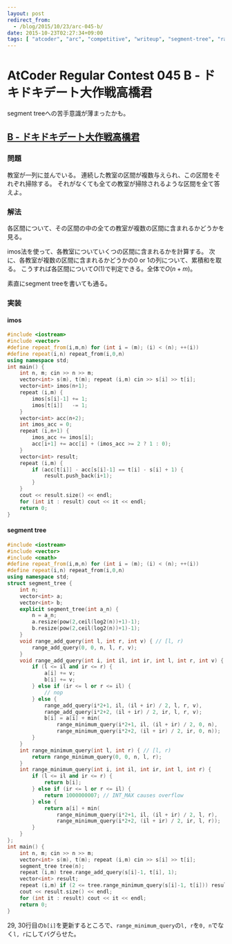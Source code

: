 ```yaml
---
layout: post
redirect_from:
  - /blog/2015/10/23/arc-045-b/
date: 2015-10-23T02:27:34+09:00
tags: [ "atcoder", "arc", "competitive", "writeup", "segment-tree", "range-add-query", "range-minimum-query", "imos", "cumulative-sum" ]
---
```


# AtCoder Regular Contest 045 B - ドキドキデート大作戦高橋君

segment treeへの苦手意識が薄まったかも。

<!-- more -->

## [B - ドキドキデート大作戦高橋君](https://beta.atcoder.jp/contests/arc045/tasks/arc045_b)

### 問題

教室が一列に並んでいる。
連続した教室の区間が複数与えられ、この区間をそれぞれ掃除する。
それがなくても全ての教室が掃除されるような区間を全て答えよ。

### 解法

各区間について、その区間の中の全ての教室が複数の区間に含まれるかどうかを見る。

imos法を使って、各教室についていくつの区間に含まれるかを計算する。
次に、各教室が複数の区間に含まれるかどうかの$0$ or $1$の列について、累積和を取る。
こうすれば各区間について$O(1)$で判定できる。全体で$O(n + m)$。

素直にsegment treeを書いても通る。

### 実装

#### imos

``` c++
#include <iostream>
#include <vector>
#define repeat_from(i,m,n) for (int i = (m); (i) < (n); ++(i))
#define repeat(i,n) repeat_from(i,0,n)
using namespace std;
int main() {
    int n, m; cin >> n >> m;
    vector<int> s(m), t(m); repeat (i,m) cin >> s[i] >> t[i];
    vector<int> imos(n+1);
    repeat (i,m) {
        imos[s[i]-1] += 1;
        imos[t[i]]   -= 1;
    }
    vector<int> acc(n+2);
    int imos_acc = 0;
    repeat (i,n+1) {
        imos_acc += imos[i];
        acc[i+1] += acc[i] + (imos_acc >= 2 ? 1 : 0);
    }
    vector<int> result;
    repeat (i,m) {
        if (acc[t[i]] - acc[s[i]-1] == t[i] - s[i] + 1) {
            result.push_back(i+1);
        }
    }
    cout << result.size() << endl;
    for (int it : result) cout << it << endl;
    return 0;
}
```

#### segment tree

``` c++
#include <iostream>
#include <vector>
#include <cmath>
#define repeat_from(i,m,n) for (int i = (m); (i) < (n); ++(i))
#define repeat(i,n) repeat_from(i,0,n)
using namespace std;
struct segment_tree {
    int n;
    vector<int> a;
    vector<int> b;
    explicit segment_tree(int a_n) {
        n = a_n;
        a.resize(pow(2,ceil(log2(n))+1)-1);
        b.resize(pow(2,ceil(log2(n))+1)-1);
    }
    void range_add_query(int l, int r, int v) { // [l, r)
        range_add_query(0, 0, n, l, r, v);
    }
    void range_add_query(int i, int il, int ir, int l, int r, int v) {
        if (l <= il and ir <= r) {
            a[i] += v;
            b[i] += v;
        } else if (ir <= l or r <= il) {
            // nop
        } else {
            range_add_query(i*2+1, il, (il + ir) / 2, l, r, v),
            range_add_query(i*2+2, (il + ir) / 2, ir, l, r, v);
            b[i] = a[i] + min(
                range_minimum_query(i*2+1, il, (il + ir) / 2, 0, n),
                range_minimum_query(i*2+2, (il + ir) / 2, ir, 0, n));
        }
    }
    int range_minimum_query(int l, int r) { // [l, r)
        return range_minimum_query(0, 0, n, l, r);
    }
    int range_minimum_query(int i, int il, int ir, int l, int r) {
        if (l <= il and ir <= r) {
            return b[i];
        } else if (ir <= l or r <= il) {
            return 1000000007; // INT_MAX causes overflow
        } else {
            return a[i] + min(
                range_minimum_query(i*2+1, il, (il + ir) / 2, l, r),
                range_minimum_query(i*2+2, (il + ir) / 2, ir, l, r));
        }
    }
};
int main() {
    int n, m; cin >> n >> m;
    vector<int> s(m), t(m); repeat (i,m) cin >> s[i] >> t[i];
    segment_tree tree(n);
    repeat (i,m) tree.range_add_query(s[i]-1, t[i], 1);
    vector<int> result;
    repeat (i,m) if (2 <= tree.range_minimum_query(s[i]-1, t[i])) result.push_back(i+1);
    cout << result.size() << endl;
    for (int it : result) cout << it << endl;
    return 0;
}
```

29, 30行目の`b[i]`を更新するところで、`range_minimum_query`の`l, r`を`0, n`でなく`l, r`にしてバグらせた。
